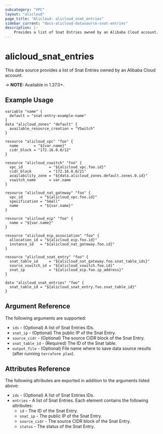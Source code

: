```yaml
---
subcategory: "VPC"
layout: "alicloud"
page_title: "Alicloud: alicloud_snat_entries"
sidebar_current: "docs-alicloud-datasource-snat-entries"
description: |-
    Provides a list of Snat Entries owned by an Alibaba Cloud account.
---
```


# alicloud\_snat\_entries

This data source provides a list of Snat Entries owned by an Alibaba Cloud account.

-> **NOTE:** Available in 1.37.0+.

## Example Usage

```
variable "name" {
  default = "snat-entry-example-name"
}
data "alicloud_zones" "default" {
  available_resource_creation = "VSwitch"
}

resource "alicloud_vpc" "foo" {
  name       = "${var.name}"
  cidr_block = "172.16.0.0/12"
}

resource "alicloud_vswitch" "foo" {
  vpc_id            = "${alicloud_vpc.foo.id}"
  cidr_block        = "172.16.0.0/21"
  availability_zone = "${data.alicloud_zones.default.zones.0.id}"
  vswitch_name      = var.name
}

resource "alicloud_nat_gateway" "foo" {
  vpc_id        = "${alicloud_vpc.foo.id}"
  specification = "Small"
  name          = "${var.name}"
}

resource "alicloud_eip" "foo" {
  name = "${var.name}"
}

resource "alicloud_eip_association" "foo" {
  allocation_id = "${alicloud_eip.foo.id}"
  instance_id   = "${alicloud_nat_gateway.foo.id}"
}

resource "alicloud_snat_entry" "foo" {
  snat_table_id     = "${alicloud_nat_gateway.foo.snat_table_ids}"
  source_vswitch_id = "${alicloud_vswitch.foo.id}"
  snat_ip           = "${alicloud_eip.foo.ip_address}"
}

data "alicloud_snat_entries" "foo" {
  snat_table_id = "${alicloud_snat_entry.foo.snat_table_id}"
}
```

## Argument Reference

The following arguments are supported:

* `ids` - (Optional) A list of Snat Entries IDs.
* `snat_ip` - (Optional) The public IP of the Snat Entry.
* `source_cidr` - (Optional) The source CIDR block of the Snat Entry.
* `snat_table_id` - (Required) The ID of the Snat table.
* `output_file` - (Optional) File name where to save data source results (after running `terraform plan`).

## Attributes Reference

The following attributes are exported in addition to the arguments listed above:

* `ids` - (Optional) A list of Snat Entries IDs.
* `entries` - A list of Snat Entries. Each element contains the following attributes:
  * `id` - The ID of the Snat Entry.
  * `snat_ip` - The public IP of the Snat Entry.
  * `source_cidr` - The source CIDR block of the Snat Entry.
  * `status` - The status of the Snat Entry.

